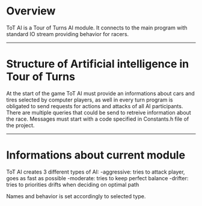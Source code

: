 Overview
=======
ToT AI is a Tour of Turns AI module.
It connects to the main program with standard IO stream providing behavior for racers.

-----------

Structure of Artificial intelligence in Tour of Turns
=======
At the start of the game ToT AI must provide an informations about cars and tires selected by computer players, 
as well in every turn program is obligated to send requests for actions and attacks of all AI participants.
There are multiple queries that could be send to retreive information about the race.
Messages must start with a code specified in Constants.h file of the project.

------------

Informations about current module
=======
ToT AI creates 3 different types of AI:
-aggressive: tries to attack player, goes as fast as possible
-moderate: tries to keep perfect balance
-drifter: tries to priorities drifts when deciding on optimal path

Names and behavior is set accordingly to selected type.



 
